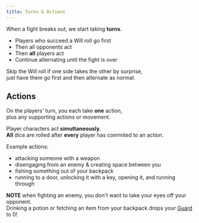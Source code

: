 ```yaml
---
title: Turns & Actions
---
```


When a fight breaks out, we start taking **turns**.

-   Players who succeed a Will roll go first
-   Then all opponents act
-   Then **all** players act
-   Continue alternating until the fight is over

Skip the Will roll if one side takes the other by surprise,  
just have them go first and then alternate as normal.

## Actions

On the players' turn, you each take **one** action,  
plus any supporting actions or movement.

Player characters act **simultaneously**.  
**All** dice are rolled after **every** player has commited to an action.

Example actions:

-   attacking someone with a weapon
-   disengaging from an enemy & creating space between you
-   fishing something out of your backpack
-   running to a door, unlocking it with a key, opening it, and running through

**NOTE** when fighting an enemy, you don't want to take your eyes off your
opponent.  
Drinking a potion or fetching an item from your backpack drops your
[Guard](/rules/fighting/guard) to 0!
